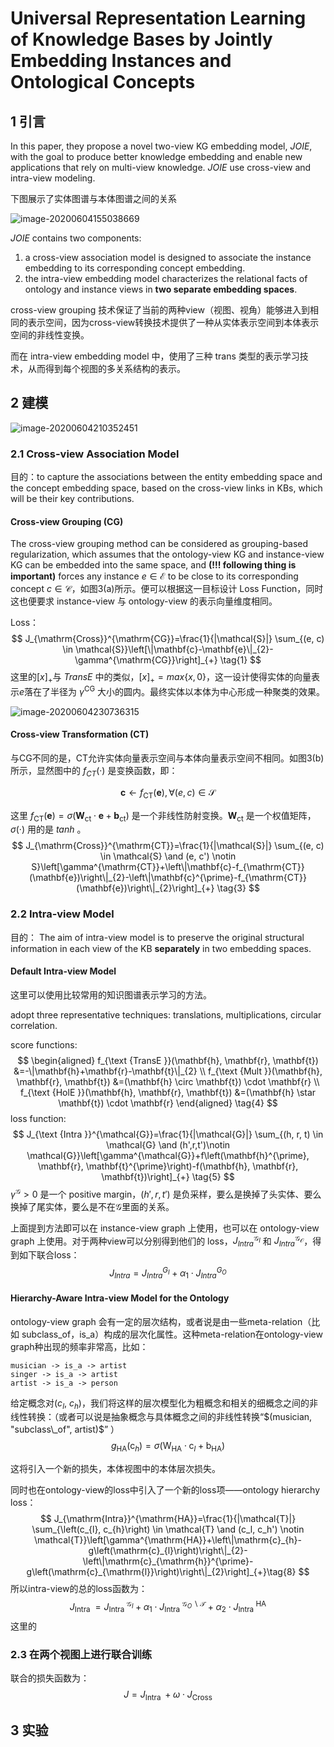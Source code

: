 # Universal Representation Learning of Knowledge Bases by Jointly Embedding Instances and Ontological Concepts

## 1 引言

In this paper, they propose a novel two-view KG embedding model, $JOIE$, with the goal to produce better knowledge embedding and enable new applications that rely on multi-view knowledge. $JOIE$ use cross-view and intra-view modeling.



下图展示了实体图谱与本体图谱之间的关系

![image-20200604155038669](JOIE.assets/image-20200604155038669.png)



$JOIE$ contains two components:

1. a cross-view association model is designed to associate the instance embedding to its corresponding concept embedding.
2. the intra-view embedding model characterizes the relational facts of ontology and instance views in **two separate embedding spaces**.



cross-view grouping 技术保证了当前的两种view（视图、视角）能够进入到相同的表示空间，因为cross-view转换技术提供了一种从实体表示空间到本体表示空间的非线性变换。

而在 intra-view embedding model 中，使用了三种 trans 类型的表示学习技术，从而得到每个视图的多关系结构的表示。



## 2 建模

![image-20200604210352451](JOIE.assets/image-20200604210352451.png)

### 2.1 Cross-view Association Model

目的：to capture the associations between the entity embedding space and the concept embedding space, based on the cross-view links in KBs, which will be their key contributions.

#### Cross-view Grouping (CG)

The cross-view grouping method can be considered as grouping-based regularization, which assumes that the ontology-view KG and instance-view KG can be embedded into the same space, and **(!!! following thing is important)** forces any instance $e \in \mathcal{E}$ to be close to its corresponding concept $c \in \mathcal{C}$，如图3(a)所示。便可以根据这一目标设计 Loss Function，同时这也便要求 instance-view 与 ontology-view 的表示向量维度相同。

Loss：
$$
J_{\mathrm{Cross}}^{\mathrm{CG}}=\frac{1}{|\mathcal{S}|} \sum_{(e, c) \in \mathcal{S}}\left[\|\mathbf{c}-\mathbf{e}\|_{2}-\gamma^{\mathrm{CG}}\right]_{+} \tag{1}
$$
这里的$[x]_+$与 $TransE$ 中的类似，$[x]_+=max\{x, 0\}$，这一设计使得实体的向量表示$e$落在了半径为 $\gamma^{\mathrm{CG}}$ 大小的圆内。最终实体以本体为中心形成一种聚类的效果。

![image-20200604230736315](JOIE.assets/image-20200604230736315.png)

#### Cross-view Transformation (CT)

与CG不同的是，CT允许实体向量表示空间与本体向量表示空间不相同。如图3(b)所示，显然图中的 $f_{CT}(·)$ 是变换函数，即： 


$$
\mathbf{c} \leftarrow f_{\mathrm{CT}}(\mathbf{e}), \forall(e, c) \in \mathcal{S} \tag{2}
$$

这里 $f_{\mathrm{CT}}(\mathbf{e})=\sigma\left(\mathbf{W}_{\mathrm{ct}} \cdot \mathbf{e}+\mathbf{b}_{\mathrm{ct}}\right)$ 是一个非线性防射变换。$\mathbf{W}_{\mathrm{ct}}$ 是一个权值矩阵，$\sigma(·)$ 用的是 $tanh$ 。
$$
J_{\mathrm{Cross}}^{\mathrm{CT}}=\frac{1}{|\mathcal{S}|} \sum_{(e, c) \in \mathcal{S} \and (e, c') \notin S}\left[\gamma^{\mathrm{CT}}+\left\|\mathbf{c}-f_{\mathrm{CT}}(\mathbf{e})\right\|_{2}-\left\|\mathbf{c}^{\prime}-f_{\mathrm{CT}}(\mathbf{e})\right\|_{2}\right]_{+} \tag{3}
$$


### 2.2 Intra-view Model

目的： The aim of intra-view model is to preserve the original structural information in each view of the KB **separately** in two embedding spaces.

#### Default Intra-view Model

这里可以使用比较常用的知识图谱表示学习的方法。

adopt three representative techniques: translations, multiplications, circular correlation.

score functions:
$$
\begin{aligned}
f_{\text {TransE }}(\mathbf{h}, \mathbf{r}, \mathbf{t}) &=-\|\mathbf{h}+\mathbf{r}-\mathbf{t}\|_{2} \\
f_{\text {Mult }}(\mathbf{h}, \mathbf{r}, \mathbf{t}) &=(\mathbf{h} \circ \mathbf{t}) \cdot \mathbf{r} \\
f_{\text {HolE }}(\mathbf{h}, \mathbf{r}, \mathbf{t}) &=(\mathbf{h} \star \mathbf{t}) \cdot \mathbf{r}
\end{aligned} \tag{4}
$$
loss function:
$$
J_{\text {Intra }}^{\mathcal{G}}=\frac{1}{|\mathcal{G}|} \sum_{(h, r, t) \in \mathcal{G} \and (h',r,t')\notin \mathcal{G}}\left[\gamma^{\mathcal{G}}+f\left(\mathbf{h}^{\prime}, \mathbf{r}, \mathbf{t}^{\prime}\right)-f(\mathbf{h}, \mathbf{r}, \mathbf{t})\right]_{+} \tag{5}
$$
$\gamma^\mathcal{G} > 0$ 是一个 positive margin，$(h', r, t')$ 是负采样，要么是换掉了头实体、要么换掉了尾实体，要么是不在$\mathcal{G}$里面的关系。

上面提到方法即可以在 instance-view graph 上使用，也可以在 ontology-view graph 上使用。对于两种view可以分别得到他们的 loss，$J^{\mathcal{G}_I}_{Intra}$ 和 $J^{\mathcal{G_O}}_{Intra}$，得到如下联合loss：
$$
J_{Intra} = J^{G_I}_{Intra} + \alpha_1 \cdot J^{G_O}_{Intra} \tag{6}
$$

#### Hierarchy-Aware Intra-view Model for the Ontology

ontology-view graph 会有一定的层次结构，或者说是由一些meta-relation（比如 subclass_of，is_a）构成的层次化属性。这种meta-relation在ontology-view graph种出现的频率非常高，比如：

```
musician -> is_a -> artist
singer -> is_a -> artist
artist -> is_a -> person
```

给定概念对($c_l$, $c_h$)，我们将这样的层次模型化为粗概念和相关的细概念之间的非线性转换：（或者可以说是抽象概念与具体概念之间的非线性转换“$(musician, "subclass\_of", artist)$” ）
$$
g_{\mathrm{HA}}\left(\mathrm{c}_{h}\right)=\sigma\left(\mathrm{W}_{\mathrm{HA}} \cdot \mathrm{c}_{l}+\mathrm{b}_{\mathrm{HA}}\right) \tag{7}
$$

这将引入一个新的损失，本体视图中的本体层次损失。

同时也在ontology-view的loss中引入了一个新的loss项——ontology hierarchy loss：
$$
J_{\mathrm{Intra}}^{\mathrm{HA}}=\frac{1}{|\mathcal{T}|} \sum_{\left(c_{l}, c_{h}\right) \in \mathcal{T} \and (c_l, c_h') \notin \mathcal{T}}\left[\gamma^{\mathrm{HA}}+\left\|\mathrm{c}_{h}-g\left(\mathrm{c}_{l}\right)\right\|_{2}-\left\|\mathrm{c}_{\mathrm{h}}^{\prime}-g\left(\mathrm{c}_{\mathrm{l}}\right)\right\|_{2}\right]_{+}\tag{8}
$$
所以intra-view的总的loss函数为：
$$
J_{\text {Intra }}=J_{\text {Intra }}^{\mathcal{G}_{I}}+\alpha_{1} \cdot J_{\text {Intra }}^{\mathcal{G}_O \backslash \mathcal{T}}+\alpha_{2} \cdot J_{\text {Intra }}^{\mathrm{HA}} \tag{9}
$$
这里的

### 2.3 在两个视图上进行联合训练

联合的损失函数为：
$$
J=J_{\text {Intra }}+\omega \cdot J_{\text {Cross }} \tag{10}
$$

## 3 实验